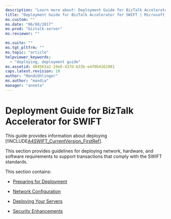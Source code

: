 ```yaml
---
description: "Learn more about: Deployment Guide for BizTalk Accelerator for SWIFT"
title: "Deployment Guide for BizTalk Accelerator for SWIFT | Microsoft Docs"
ms.custom: ""
ms.date: "06/08/2017"
ms.prod: "biztalk-server"
ms.reviewer: ""

ms.suite: ""
ms.tgt_pltfrm: ""
ms.topic: "article"
helpviewer_keywords: 
  - "deploying, deployment guide"
ms.assetid: 484563a2-19e0-437d-b33b-e4f0b4162981
caps.latest.revision: 10
author: "MandiOhlinger"
ms.author: "mandia"
manager: "anneta"
---
```

# Deployment Guide for BizTalk Accelerator for SWIFT
This guide provides information about deploying [!INCLUDE[A4SWIFT_CurrentVersion_FirstRef](../../includes/a4swift-currentversion-firstref-md.md)].  
  
 This section provides guidelines for deploying network, hardware, and software requirements to support transactions that comply with the SWIFT standards.  
  
 This section contains:  
  
-   [Preparing for Deployment](../../adapters-and-accelerators/accelerator-swift/preparing-for-deployment.md)  
  
-   [Network Configuration](../../adapters-and-accelerators/accelerator-swift/network-configuration.md)  
  
-   [Deploying Your Servers](../../adapters-and-accelerators/accelerator-swift/deploying-your-servers.md)  
  
-   [Security Enhancements](../../adapters-and-accelerators/accelerator-swift/security-enhancements.md)
